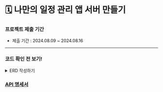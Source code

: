 # 🗓️ 나만의 일정 관리 앱 서버 만들기

### 프로젝트 제출 기간
* 제출 기간 : 2024.08.09 ~ 2024.08.16
--------

### 코드 확인 전 보기!

<details>
    <summary>ERD 작성하기</summary>
    <ul>
        <img src="https://github.com/user-attachments/assets/a971212f-2e76-4819-acbd-53698546d392" alt="ERD">
    </ul>
</details>

### [API 명세서](https://documenter.getpostman.com/view/37562480/2sA3s6FpuL)